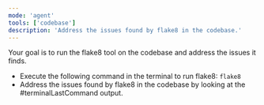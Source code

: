```yaml
---
mode: 'agent'
tools: ['codebase']
description: 'Address the issues found by flake8 in the codebase.'
---
```

Your goal is to run the flake8 tool on the codebase and address the issues it finds.

- Execute the following command in the terminal to run flake8: `flake8`
- Address the issues found by flake8 in the codebase by looking at the #terminalLastCommand output.